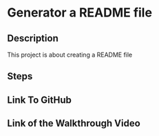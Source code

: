 # Generator a README file

## Description

This project is about creating a README file 


## Steps


## Link To GitHub


## Link of the Walkthrough Video
